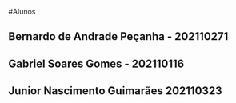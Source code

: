 #Alunos 

## Bernardo de Andrade Peçanha - 202110271
## Gabriel Soares Gomes - 202110116  
## Junior Nascimento Guimarães 202110323